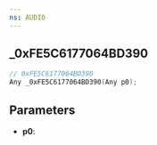 ```yaml
---
ns: AUDIO
---
```

## _0xFE5C6177064BD390

```c
// 0xFE5C6177064BD390
Any _0xFE5C6177064BD390(Any p0);
```

## Parameters
* **p0**:
